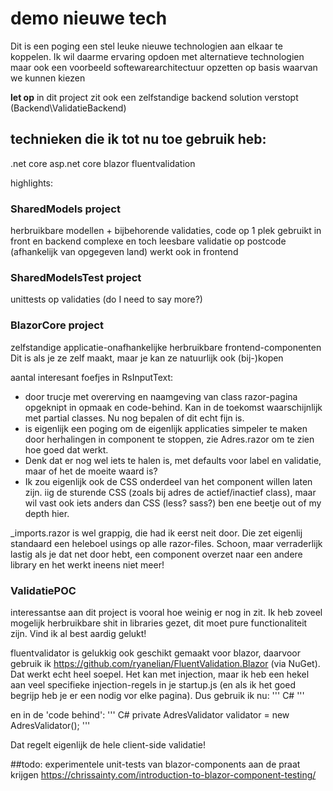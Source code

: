 # demo nieuwe tech
Dit is een poging een stel leuke nieuwe technologien aan elkaar te koppelen.
Ik wil daarme ervaring opdoen met alternatieve technologien
maar ook een voorbeeld softewarearchitectuur opzetten op basis waarvan we kunnen kiezen

**let op** in dit project zit ook een zelfstandige backend solution verstopt (Backend\ValidatieBackend)

## technieken die ik tot nu toe gebruik heb:
.net core
asp.net core
blazor
fluentvalidation

highlights:
### SharedModels project
herbruikbare modellen + bijbehorende validaties, code op 1 plek gebruikt in front en backend
complexe en toch leesbare validatie op postcode (afhankelijk van opgegeven land) werkt ook in frontend

### SharedModelsTest project
unittests op validaties (do I need to say more?)

### BlazorCore project
zelfstandige applicatie-onafhankelijke herbruikbare frontend-componenten
Dit is als je ze zelf maakt, maar je kan ze natuurlijk ook (bij-)kopen

aantal interesant foefjes in RsInputText:
* door trucje met overerving en naamgeving van class razor-pagina opgeknipt in opmaak en code-behind. Kan in de toekomst waarschijnlijk met partial classes. Nu nog bepalen of dit echt fijn is.
* is eigenlijk een poging om de eigenlijk applicaties simpeler te maken door herhalingen in component te stoppen, zie Adres.razor om te zien hoe goed dat werkt.
* Denk dat er nog wel iets te halen is, met defaults voor label en validatie, maar of het de moeite waard is?
* Ik zou eigenlijk ook de CSS onderdeel van het component willen laten zijn. iig de sturende CSS (zoals bij adres de actief/inactief class), maar wil vast ook iets anders dan CSS (less? sass?) ben ene beetje out of my depth hier.

_imports.razor is wel grappig, die had ik eerst neit door. Die zet eigenlij standaard een heleboel usings op alle razor-files. Schoon, maar verraderlijk lastig als je dat net door hebt, een component overzet naar een andere library en het werkt ineens niet meer!

### ValidatiePOC
interessantse aan dit project is vooral hoe weinig er nog in zit. Ik heb zoveel mogelijk herbruikbare shit in libraries gezet, dit moet pure functionaliteit zijn. Vind ik al best aardig gelukt!

fluentvalidator is gelukkig ook geschikt gemaakt voor blazor, daarvoor gebruik ik https://github.com/ryanelian/FluentValidation.Blazor (via NuGet). Dat werkt echt heel soepel.
Het kan met injection, maar ik heb een hekel aan veel specifieke injection-regels in je startup.js (en als ik het goed begrijp heb je er een nodig vor elke pagina). Dus gebruik ik nu:
''' C#
<FluentValidator Validator="validator"></FluentValidator>
'''

en in de 'code behind':
''' C#
private AdresValidator validator = new AdresValidator();
'''

Dat regelt eigenlijk de hele client-side validatie!





##todo:
experimentele unit-tests van blazor-components aan de praat krijgen
https://chrissainty.com/introduction-to-blazor-component-testing/
